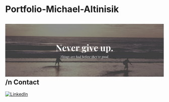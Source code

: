 # Portfolio-Michael-Altinisik

![](assets/Banner.png)
/n
Contact 
--
[<img src="https://img.shields.io/badge/LinkedIn-blue?style=for-the-badge&logo=linkedin&logoColor=white" alt="LinkedIn"/>](https://www.linkedin.com/in/michael-altinisik-09b137234/)
 



